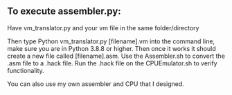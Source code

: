 ## To execute assembler.py:

Have vm_translator.py and your vm file in the same folder/directory

Then type Python vm_translator.py [filename].vm into the command line, make sure you are in Python 3.8.8 or higher. Then once it works it should create a new file called [filename].asm. Use the Assembler.sh to convert the .asm file to a .hack file. Run the .hack file on the CPUEmulator.sh to verify functionality.

You can also use my own assembler and CPU that I designed.